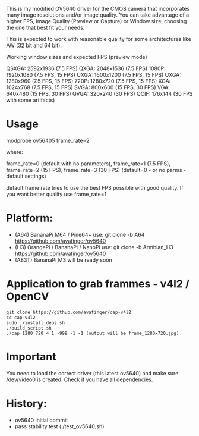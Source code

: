 This is my modified OV5640 driver for the CMOS camera that incorporates many image resolutions and/or image quality. You can take advantage of a higher FPS, Image Quality (Preview or Capture) or Window size, choosing the one that best fit your needs.

This is expected to work with reasonable quality for some architectures like AW (32 bit and 64 bit).

Working window sizes and expected FPS (preview mode)

QSXGA: 2592x1936 (7.5 FPS)
QXGA: 2048x1536 (7.5 FPS)
1080P: 1920x1080 (7.5 FPS, 15 FPS)
UXGA: 1600x1200 (7.5 FPS, 15 FPS)
UXGA: 1280x960 (7.5 FPS, 15 FPS)
720P: 1280x720 (7.5 FPS, 15 FPS)
XGA: 1024x768 (7.5 FPS, 15 FPS)
SVGA: 800x600 (15 FPS, 30 FPS)
VGA: 640x480 (15 FPS, 30 FPS)
QVGA: 320x240 (30 FPS)
QCIF: 176x144 (30 FPS with some artifacts)

Usage
=====
modprobe ov56405 frame_rate=2

where:

frame_rate=0 (default with no parameters), frame_rate=1 (7.5 FPS), frame_rate=2 (15 FPS), frame_rate=3 (30 FPS) (default=0 - or no parms - default settings)

default frame rate tries to use the best FPS possible with good quality. If you want better quality use frame_rate=1

Platform:
========

* (A64) BananaPi M64 / Pine64+ use: git clone -b A64 https://github.com/avafinger/ov5640
* (H3) OrangePi / BananaPi / NanoPi use: git clone -b Armbian_H3 https://github.com/avafinger/ov5640
* (A83T) BananaPi M3 will be ready soon

Application to grab frammes - v4l2 / OpenCV
===========================================

	git clone https://github.com/avafinger/cap-v4l2
	cd cap-v4l2
	sudo ./install_deps.sh
	./build_script.sh
	./cap 1280 720 4 1 -999 -1 -1 (output will be frame_1280x720.jpg)

Important
=========

You need to load the correct driver (this latest ov5640) and make sure /dev/video0 is created.
Check if you have all dependencies.

History:
========

* ov5640 initial commit
* pass stability test (./test_ov5640;sh)
